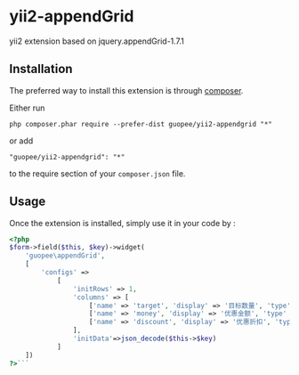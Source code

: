 yii2-appendGrid
==============
yii2 extension based on jquery.appendGrid-1.7.1

Installation
------------

The preferred way to install this extension is through [composer](http://getcomposer.org/download/).

Either run

```
php composer.phar require --prefer-dist guopee/yii2-appendgrid "*"
```

or add

```
"guopee/yii2-appendgrid": "*"
```

to the require section of your `composer.json` file.


Usage
-----
Once the extension is installed, simply use it in your code by  :

```php
<?php
$form->field($this, $key)->widget(
	'guopee\appendGrid',
	[
	    'configs' =>
	        [
	            'initRows' => 1,
	            'columns' => [
	                ['name' => 'target', 'display' => '目标数量', 'type' => 'number'],
	                ['name' => 'money', 'display' => '优惠金额', 'type' => 'number'],
	                ['name' => 'discount', 'display' => '优惠折扣', 'type' => 'number'],
	            ],
	            'initData'=>json_decode($this->$key)
	        ]
	])
?>```
